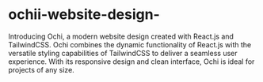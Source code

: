# ochii-website-design-
Introducing Ochi, a modern website design created with React.js and TailwindCSS. Ochi combines the dynamic functionality of React.js with the versatile styling capabilities of TailwindCSS to deliver a seamless user experience. With its responsive design and clean interface, Ochi is ideal for projects of any size.

